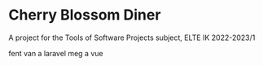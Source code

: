 # Cherry Blossom Diner
A project for the Tools of Software Projects subject, ELTE IK 2022-2023/1

fent van a laravel meg a vue
